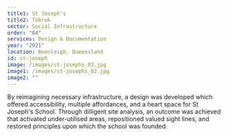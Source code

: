 ```yaml
---
title1: St Joseph's
title2: Tobruk
sector: Social Infrastructure
order: "04"
services: Design & Documentation
year: "2021"
location: Beenleigh, Queensland
id: st-joseph
image: /images/st-josephs_03.jpg
image1: /images/st-josephs_02.jpg
image2: ""
---
```


By reimagining necessary infrastructure, a design was developed
which offered accessibility, multiple affordances, and a heart space for St
Joseph's School. Through dilligent site analysis, an outcome was achieved that
activated under-utilised areas, repositioned valued sight lines, and restored
principles upon which the school was founded.
